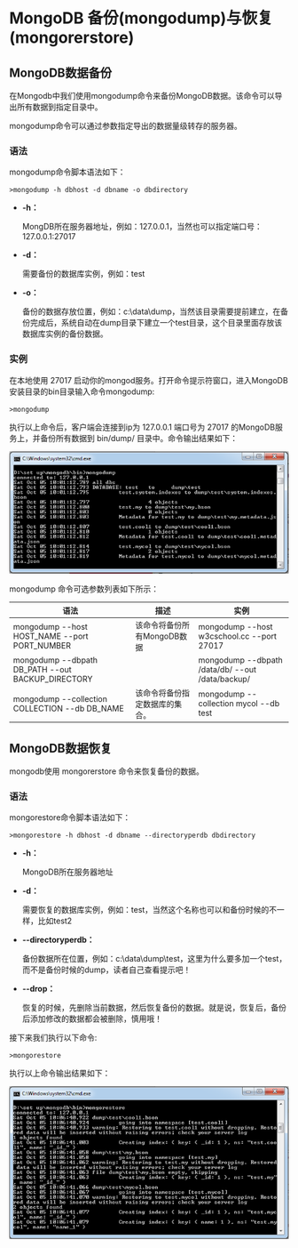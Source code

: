 
# MongoDB 备份(mongodump)与恢复(mongorerstore)

## MongoDB数据备份

在Mongodb中我们使用mongodump命令来备份MongoDB数据。该命令可以导出所有数据到指定目录中。

mongodump命令可以通过参数指定导出的数据量级转存的服务器。

### 语法

mongodump命令脚本语法如下：

```
>mongodump -h dbhost -d dbname -o dbdirectory

```

*   **-h：**

    MongDB所在服务器地址，例如：127.0.0.1，当然也可以指定端口号：127.0.0.1:27017

*   **-d：**

    需要备份的数据库实例，例如：test

*   **-o：**

    备份的数据存放位置，例如：c:\data\dump，当然该目录需要提前建立，在备份完成后，系统自动在dump目录下建立一个test目录，这个目录里面存放该数据库实例的备份数据。

### 实例

在本地使用 27017 启动你的mongod服务。打开命令提示符窗口，进入MongoDB安装目录的bin目录输入命令mongodump:

```
>mongodump

```

执行以上命令后，客户端会连接到ip为 127.0.0.1 端口号为 27017 的MongoDB服务上，并备份所有数据到 bin/dump/ 目录中。命令输出结果如下：

![MongoDB数据备份](../img/mongodump.png)

mongodump 命令可选参数列表如下所示：

| 语法 | 描述 | 实例 |
| --- | --- | --- |
| mongodump --host HOST_NAME --port PORT_NUMBER | 该命令将备份所有MongoDB数据 | mongodump --host w3cschool.cc --port 27017 |
| mongodump --dbpath DB_PATH --out BACKUP_DIRECTORY |  | mongodump --dbpath /data/db/ --out /data/backup/ |
| mongodump --collection COLLECTION --db DB_NAME | 该命令将备份指定数据库的集合。 | mongodump --collection mycol --db test |

## MongoDB数据恢复

mongodb使用 mongorerstore 命令来恢复备份的数据。

### 语法

mongorestore命令脚本语法如下：

```
>mongorestore -h dbhost -d dbname --directoryperdb dbdirectory

```

*   **-h：**

    MongoDB所在服务器地址

*   **-d：**

    需要恢复的数据库实例，例如：test，当然这个名称也可以和备份时候的不一样，比如test2

*   **--directoryperdb：**

    备份数据所在位置，例如：c:\data\dump\test，这里为什么要多加一个test，而不是备份时候的dump，读者自己查看提示吧！

*   **--drop：**

    恢复的时候，先删除当前数据，然后恢复备份的数据。就是说，恢复后，备份后添加修改的数据都会被删除，慎用哦！

接下来我们执行以下命令:

```
>mongorestore

```

执行以上命令输出结果如下：

![MongoDB数据恢复](../img/mongorestore.png)


